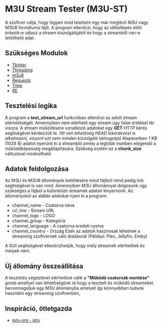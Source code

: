 # M3U Stream Tester (M3U-ST)

A szoftver célja, hogy legyen mód tesztelni egy már meglévő M3U vagy M3U8 formátumú fájlt. A program ellenőrzi, hogy az időtúllépés előtt érkezik-e válasz a stream kiszolgálójától és hogy a streamből van-e letölthető adat. 

## Szükséges Modulok

- [Tkinter](https://docs.python.org/3/library/tkinter.html)
- [Threading](https://docs.python.org/3/library/threading.html)
- [m3u8](https://pypi.org/project/m3u8/)
- [Requests](https://pypi.org/project/requests/)
- [Time](https://docs.python.org/3/library/time.html)
- [RE](https://docs.python.org/3/library/re.html)

## Tesztelési logika

A program a **test_stream_url** funkcióban ellenőrzi az adott stream elérhetőségét. Amennyiben nem elérhető egy stream úgy false értékkel tér vissza. A stream működésére vonatkozó adatokat egy **GET** HTTP kérés segítségével kérdezzük le. *(Itt van lehetőség HEAD lekérdezést is alkalmazni, viszont ezt nem minden kiszolgáló támogatja)*
Alapesetben 1 KB (1024 B) adatot nyerünk ki a streamből amely a legtöbb esetben elegendő a működőképesség megállapítására. Szükség esetén ez a **chunk_size** változóval módosítható

## Adatok feldolgozása
Az M3U és M3U8 állományok betöltésére mind fájlból mind pedig link segítségével is van mód. Amennyiben M3U állománnyal dolgozunk úgy szükséges a fájból a különböző streamek adatait kinyernünk.
Az állományokól az alábbi adatokat nyeri ki a program:
- channel_name - Csatorna neve
- url_line - Stream URL
- channel_logo - LOGO
- channel_group - Kategória
- channel_language - A csatorna eredeti nyelve
- channel_country - Ország
Ezek az adatok hasznosak lehetnek a streaming szoftvernek való átadásnál (Például: Plex, Jellyfin, Emby)

A GUI segítségével ellenőrizhetjük, hogy mely streamek elérhetőek és melyek nem. 

## Új állomány összeállítása
A tesztelés végeztével elérhetővé válik a **"Működő csatornák mentése"** gomb amellyel van lehetőségünk rá hogy a tesztelt és működő streameket becsomagoljuk egy M3U állományba amelyet így könnyebben tudunk használni egy streaming szoftverben, 

## Inspiráció, ötletgazda
- [iptv-org - iptv ](https://github.com/iptv-org/iptv)

